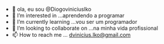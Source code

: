 - 👋 ola, eu sou @Diogoviniciuslko
- 👀 I’m interested in ...aprendendo a programar
- 🌱 I’m currently learning ...vou ser um programador 
- 💞️ I’m looking to collaborate on ...na minha vida profissional
- 📫 How to reach me ... dvinicius.lko@gmail.com

<!---
Diogoviniciuslko/Diogoviniciuslko is a ✨ special ✨ repository because its `README.md` (this file) appears on your GitHub profile.
You can click the Preview link to take a look at your changes.
--->
